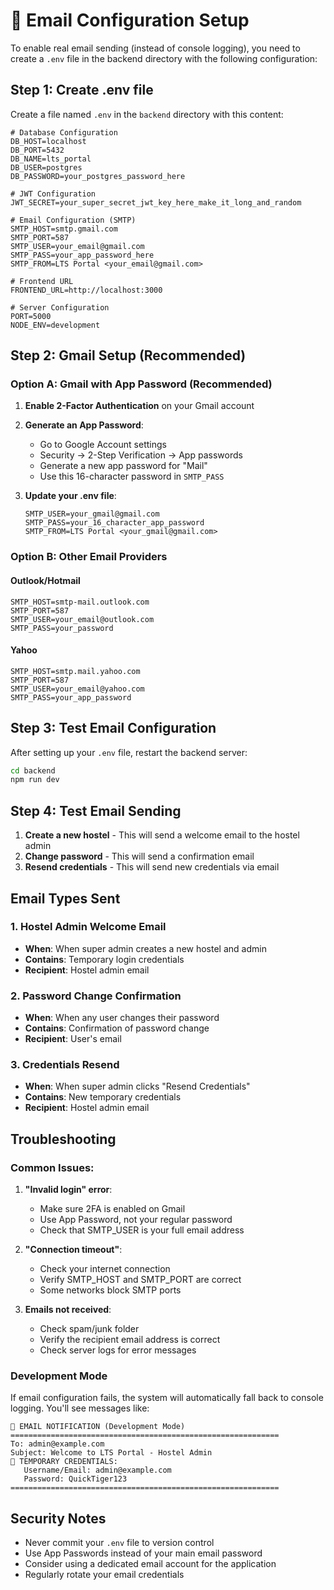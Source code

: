 # 📧 Email Configuration Setup

To enable real email sending (instead of console logging), you need to create a `.env` file in the backend directory with the following configuration:

## Step 1: Create .env file

Create a file named `.env` in the `backend` directory with this content:

```env
# Database Configuration
DB_HOST=localhost
DB_PORT=5432
DB_NAME=lts_portal
DB_USER=postgres
DB_PASSWORD=your_postgres_password_here

# JWT Configuration
JWT_SECRET=your_super_secret_jwt_key_here_make_it_long_and_random

# Email Configuration (SMTP)
SMTP_HOST=smtp.gmail.com
SMTP_PORT=587
SMTP_USER=your_email@gmail.com
SMTP_PASS=your_app_password_here
SMTP_FROM=LTS Portal <your_email@gmail.com>

# Frontend URL
FRONTEND_URL=http://localhost:3000

# Server Configuration
PORT=5000
NODE_ENV=development
```

## Step 2: Gmail Setup (Recommended)

### Option A: Gmail with App Password (Recommended)

1. **Enable 2-Factor Authentication** on your Gmail account
2. **Generate an App Password**:
   - Go to Google Account settings
   - Security → 2-Step Verification → App passwords
   - Generate a new app password for "Mail"
   - Use this 16-character password in `SMTP_PASS`

3. **Update your .env file**:
   ```env
   SMTP_USER=your_gmail@gmail.com
   SMTP_PASS=your_16_character_app_password
   SMTP_FROM=LTS Portal <your_gmail@gmail.com>
   ```

### Option B: Other Email Providers

#### Outlook/Hotmail
```env
SMTP_HOST=smtp-mail.outlook.com
SMTP_PORT=587
SMTP_USER=your_email@outlook.com
SMTP_PASS=your_password
```

#### Yahoo
```env
SMTP_HOST=smtp.mail.yahoo.com
SMTP_PORT=587
SMTP_USER=your_email@yahoo.com
SMTP_PASS=your_app_password
```

## Step 3: Test Email Configuration

After setting up your `.env` file, restart the backend server:

```bash
cd backend
npm run dev
```

## Step 4: Test Email Sending

1. **Create a new hostel** - This will send a welcome email to the hostel admin
2. **Change password** - This will send a confirmation email
3. **Resend credentials** - This will send new credentials via email

## Email Types Sent

### 1. Hostel Admin Welcome Email
- **When**: When super admin creates a new hostel and admin
- **Contains**: Temporary login credentials
- **Recipient**: Hostel admin email

### 2. Password Change Confirmation
- **When**: When any user changes their password
- **Contains**: Confirmation of password change
- **Recipient**: User's email

### 3. Credentials Resend
- **When**: When super admin clicks "Resend Credentials"
- **Contains**: New temporary credentials
- **Recipient**: Hostel admin email

## Troubleshooting

### Common Issues:

1. **"Invalid login" error**:
   - Make sure 2FA is enabled on Gmail
   - Use App Password, not your regular password
   - Check that SMTP_USER is your full email address

2. **"Connection timeout"**:
   - Check your internet connection
   - Verify SMTP_HOST and SMTP_PORT are correct
   - Some networks block SMTP ports

3. **Emails not received**:
   - Check spam/junk folder
   - Verify the recipient email address is correct
   - Check server logs for error messages

### Development Mode

If email configuration fails, the system will automatically fall back to console logging. You'll see messages like:

```
📧 EMAIL NOTIFICATION (Development Mode)
============================================================
To: admin@example.com
Subject: Welcome to LTS Portal - Hostel Admin
🔐 TEMPORARY CREDENTIALS:
   Username/Email: admin@example.com
   Password: QuickTiger123
============================================================
```

## Security Notes

- Never commit your `.env` file to version control
- Use App Passwords instead of your main email password
- Consider using a dedicated email account for the application
- Regularly rotate your email credentials
